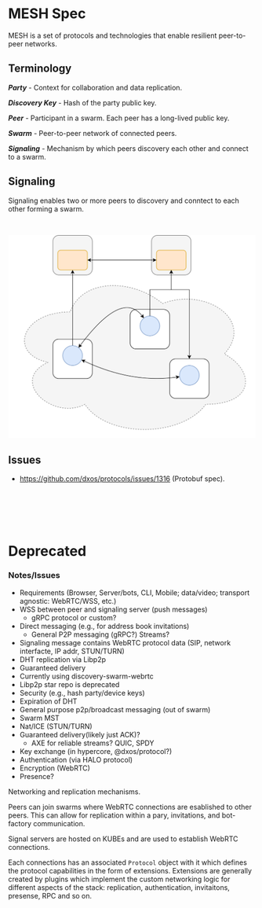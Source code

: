 # MESH Spec

MESH is a set of protocols and technologies that enable resilient peer-to-peer networks.


## Terminology

***Party*** -
Context for collaboration and data replication.

***Discovery Key*** - 
Hash of the party public key.

***Peer*** -
Participant in a swarm. Each peer has a long-lived public key.

***Swarm*** -
Peer-to-peer network of connected peers.

***Signaling*** -
Mechanism by which peers discovery each other and connect to a swarm.


## Signaling

Signaling enables two or more peers to discovery and conntect to each other forming a swarm.

<br/> 

![Signaling](./diagrams/mesh-signal.drawio.svg)


## Issues

- https://github.com/dxos/protocols/issues/1316 (Protobuf spec).




<br/><br/><br/><br/>

# Deprecated


### Notes/Issues

- Requirements (Browser, Server/bots, CLI, Mobile; data/video; transport agnostic: WebRTC/WSS, etc.)
- WSS between peer and signaling server (push messages)
  - gRPC protocol or custom?
- Direct messaging (e.g., for address book invitations)
  - General P2P messaging (gRPC?) Streams?
- Signaling message contains WebRTC protocol data (SIP, network interfacte, IP addr, STUN/TURN)
- DHT replication via Libp2p
- Guaranteed delivery
- Currently using discovery-swarm-webrtc
- Libp2p star repo is deprecated
- Security (e.g., hash party/device keys)
- Expiration of DHT
- General purpose p2p/broadcast messaging (out of swarm)
- Swarm MST
- Nat/ICE (STUN/TURN)
- Guaranteed delivery(likely just ACK)?
  - AXE for reliable streams? QUIC, SPDY
- Key exchange (in hypercore, @dxos/protocol?)
- Authentication (via HALO protocol)
- Encryption (WebRTC)
- Presence?



Networking and replication mechanisms.

Peers can join swarms where WebRTC connections are esablished to other peers. 
This can allow for replication within a pary, invitations, and bot-factory communication.

Signal servers are hosted on KUBEs and are used to establish WebRTC connections.

Each connections has an associated `Protocol` object with it which defines the protocol capabilities in the form of extensions.
Extensions are generally created by plugins which implement the custom networking logic for different aspects of the stack: replication, authentication, invitaitons, presense, RPC and so on.
